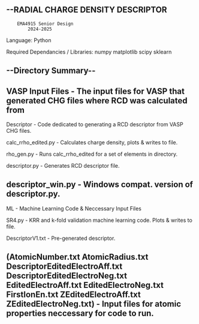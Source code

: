--RADIAL CHARGE DENSITY DESCRIPTOR
--

        EMA4915 Senior Design
            2024-2025


Language: Python


Required Dependancies / Libraries:
  numpy
  matplotlib
  scipy
  sklearn


--Directory Summary--
--
VASP Input Files - The input files for VASP that generated CHG files where RCD was calculated from
--
Descriptor - Code dedicated to generating a RCD descriptor from VASP CHG files.

  calc_rrho_edited.py - Calculates charge density, plots & writes to file.
  
  rho_gen.py - Runs calc_rrho_edited for a set of elements in directory. 
  
  descriptor.py - Generates RCD descriptor file.
  
  descriptor_win.py - Windows compat. version of descriptor.py.
--
ML - Machine Learning Code & Neccessary Input Files

  SR4.py - KRR and k-fold validation machine learning code. Plots & writes to file.
  
  DescriptorV1.txt - Pre-generated descriptor.
  
  (AtomicNumber.txt
  AtomicRadius.txt
  DescriptorEditedElectroAff.txt
  DescriptorEditedElectroNeg.txt
  EditedElectroAff.txt
  EditedElectroNeg.txt
  FirstIonEn.txt
  ZEditedElectroAff.txt
  ZEditedElectroNeg.txt) - Input files for atomic properties neccessary for code to run. 
--
